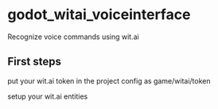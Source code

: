 # godot_witai_voiceinterface
Recognize voice commands using wit.ai





## First steps

put your wit.ai token in the project config as game/witai/token

setup your wit.ai entities

